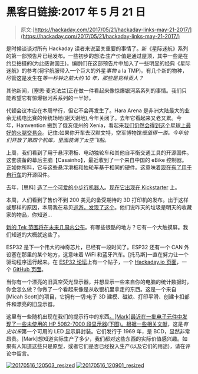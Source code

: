# 黑客日链接:2017 年 5 月 21 日

> 原文:[https://hackaday.com/2017/05/21/hackaday-links-may-21-2017/](https://hackaday.com/2017/05/21/hackaday-links-may-21-2017/)

是时候谈谈对所有 Hackaday 读者来说至关重要的事情了。新《星际迷航》系列的第一部预告片已经发布。一些初步的想法:生产价值是通过屋顶，其中一些是在约旦拍摄的(为此感谢国王)。编剧们在这部预告片中加入了一些明显的经典《星际迷航》的参考(将宇航服带入一个巨大的外星*事物* a la TMP)。有几个新的物种，尽管这是发生在*等一秒钟之前大约 10 年，那些是克林贡人？*

其他新闻，[塞思·麦克法兰]正在做一件看起来像惊爆银河系系列的事情。我们只能希望它有惊爆银河系系列的一半好。

代顿会议本应在本周举行，但它不会再发生了。Hara Arena 是非洲大陆最大的业余无线电比赛的传统场地(谢天谢地),今年关闭了。去年它看起来又老又累。今年，Hamvention 搬到了俄亥俄州的 Xenia，看起来[我们仍然会得到这个星球上最好的火腿交易会](https://photos.google.com/share/AF1QipN8yxNAjqjnw5ENAMLhEeyYGlSBq-FkHPoWm7YQplX4cfRTsymHLh5HMYVDU7izYQ?key=cEVkOE9OWlFUZE1LTzhGbHpTbmE3NXFBaDZaQW1B)。记住:如果你开车去汉默文特，空军博物馆*很值得一游。今年他们开放了第四个机库，里面装满了太空飞船。*

上周，我们看到了用于悬浮滑板、电动独轮车和其他自平衡交通工具的开源固件。这套装备的幕后主脑【Casainho】，最近收到了一个来自中国的 eBike 控制器。正如你所料，它与这些悬浮滑板和独轮车基于相同的硬件。这意味着[现在有了用于自行车](https://www.google.com/url?q=https%3A%2F%2Fendless-sphere.com%2Fforums%2Fviewtopic.php%3Ff%3D2%26t%3D87870%26p%3D1289180%23p1289180&sa=D&sntz=1&usg=AFQjCNGPmoVwwL-MbIHQkniZIwJtoLx7fw)的开源固件。

去年，[思科] [造了一个可爱的小步行机器人](http://hackaday.com/2016/12/04/otto-bot-is-bobs-grandson/)。[现在它出现在 Kickstarter](https://www.kickstarter.com/projects/acrobotic/otto-diy-build-your-own-robot) 上。

本周，人们看到了售价不到 200 美元的备受期待的 3D 打印机的发布。出于这样或那样的原因，本周我在易贝[巡游，发现了这个](http://www.ebay.com/itm/Makerbot-Replicator-Mini-/272649622278?hash=item3f7b2f1306:g:2QwAAOSwdjNZA6yM)。他们说昨天的垃圾是明天的收藏家的物品，你知道…

[新的 Tek 范围将在未来几周内公布](http://info.tek.com/www-a-new-era.html)。有哪些很酷的地方？它有一个大触摸屏。我们知道的大概就这些了。

ESP32 是下一个伟大的神奇芯片，已经有一段时间了。ESP32 还有一个 CAN 外设塞在那里的某个地方，这意味着 WiFi 和蓝牙汽车。[托马斯]一直在努力让一个驱动程序运行起来。在 [ESP32 论坛](https://esp32.com/viewtopic.php?f=12&t=380&p=8922#p8922)上有一个帖子，一个 [Hackaday.io 页面](https://hackaday.io/project/20204-esp32-can-driver)，一个 [GitHub 页面](https://github.com/ThomasBarth/ESP32-CAN-Driver)。

当你有一个漂亮的旧真空荧光显示器，并想显示一些来自你的电脑的统计数据时，你会怎么做？你做了一个看起来像是从收银机里拿走的东西。这是一个来自[Micah Scott]的项目，它拥有一切:电子 3D 建模、磁铁、打印平滑、创建卡扣部件和漂亮的旧显示器。

这里有一些随机出现在我们的提示行中的东西[。[Mark]最近在一批电子元件中发现了一些未使用的 HP 5082-7000 段显示器(下图)。根据](http://hackaday.com/submit-a-tip/)[一些相关文献](http://oldpulsars.com/HP%205082-7000.htm)，这是*有史以来*第一个可用的 LED 显示屏封装。它们发行于 1969 年，是 BCD，显然非常昂贵。[Mark]想知道实际生产了多少，我们都对这些东西的实际价值感兴趣。如果有人知道这些只是原型，或者它们是否已经投入生产(以及它们的用途)，请在评论中留言。

 [![20170516_120503_resized](../Images/76f2555faab12ede64c3fe751ab845ce.png "20170516_120503_resized")](https://i0.wp.com/hackaday.com/wp-content/uploads/2017/05/20170516_120503_resized.jpg?ssl=1)  [![20170516_120901_resized](../Images/839b9957bf536840342ff4c063a66df4.png "20170516_120901_resized")](https://i0.wp.com/hackaday.com/wp-content/uploads/2017/05/20170516_120901_resized.jpg?ssl=1)